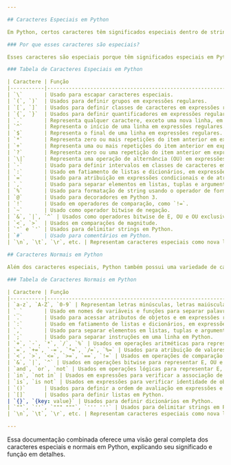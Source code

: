 ```yaml
---

## Caracteres Especiais em Python

Em Python, certos caracteres têm significados especiais dentro de strings literais. Eles desempenham funções específicas em expressões regulares, formatação de string, operações bitwise e outros contextos. Aqui está uma explicação sobre por que esses caracteres são especiais e uma tabela que lista esses caracteres junto com suas funções.

### Por que esses caracteres são especiais?

Esses caracteres são especiais porque têm significados especiais em Python. Eles são usados para definir padrões em expressões regulares, delimitar strings, realizar operações bitwise, fazer atribuições, separar elementos e muito mais. Ao escrever código Python, é importante entender esses caracteres e seus significados para evitar erros e garantir que o código seja interpretado corretamente.

### Tabela de Caracteres Especiais em Python

| Caractere | Função                                                                                         |
|-----------|------------------------------------------------------------------------------------------------|
| `\`       | Usado para escapar caracteres especiais.                                                     |
| `(`, `)`  | Usados para definir grupos em expressões regulares.                                            |
| `[`, `]`  | Usados para definir classes de caracteres em expressões regulares.                             |
| `{`, `}`  | Usados para definir quantificadores em expressões regulares.                                    |
| `.`       | Representa qualquer caractere, exceto uma nova linha, em expressões regulares.                 |
| `^`       | Representa o início de uma linha em expressões regulares.                                      |
| `$`       | Representa o final de uma linha em expressões regulares.                                       |
| `*`       | Representa zero ou mais repetições do item anterior em expressões regulares.                    |
| `+`       | Representa uma ou mais repetições do item anterior em expressões regulares.                    |
| `?`       | Representa zero ou uma repetição do item anterior em expressões regulares.                     |
| `\|`      | Representa uma operação de alternância (OU) em expressões regulares.                            |
| `-`       | Usado para definir intervalos em classes de caracteres em expressões regulares.                 |
| `:`       | Usado em fatiamento de listas e dicionários, em expressões condicionais e em anotações de tipo. |
| `=`       | Usado para atribuição em expressões condicionais e de atribuição.                               |
| `,`       | Usado para separar elementos em listas, tuplas e argumentos de função.                          |
| `%`       | Usado para formatação de string usando o operador de formatação `%`.                            |
| `@`       | Usado para decoradores em Python 3.                                                            |
| `!`       | Usado em operadores de comparação, como `!=`.                                                  |
| `~`       | Usado como operador bitwise de negação.                                                        |
| `&`, `|`, `^` | Usados como operadores bitwise de E, OU e OU exclusivo, respectivamente.                    |
| `<`, `>`  | Usados em comparações de magnitude.                                                            |
| `"` e `'` | Usados para delimitar strings em Python.                                                        |
| `#`       | Usado para comentários em Python.                                                               |
| `\n`, `\t`, `\r`, etc. | Representam caracteres especiais como nova linha, tabulação, retorno de carro, etc., em strings. |

## Caracteres Normais em Python

Além dos caracteres especiais, Python também possui uma variedade de caracteres normais que são usados em expressões regulares, operações aritméticas, atribuições, declarações de função e muito mais. Esses caracteres desempenham papéis essenciais na sintaxe e na semântica do Python. Abaixo está uma lista desses caracteres, acompanhados de uma breve explicação de seu uso.

### Tabela de Caracteres Normais em Python

| Caractere | Função                                                                                            |
|-----------|---------------------------------------------------------------------------------------------------|
| `a-z`, `A-Z`, `0-9` | Representam letras minúsculas, letras maiúsculas e dígitos, respectivamente.                    |
| `_`       | Usado em nomes de variáveis e funções para separar palavras (snake_case).                         |
| `.`       | Usado para acessar atributos de objetos e em expressões regulares para representar qualquer caractere. |
| `:`       | Usado em fatiamento de listas e dicionários, em expressões condicionais e em anotações de tipo.  |
| `,`       | Usado para separar elementos em listas, tuplas e argumentos de função.                           |
| `;`       | Usado para separar instruções em uma linha em Python.                                             |
| `+`, `-`, `*`, `/`, `%` | Usados em operações aritméticas para representar adição, subtração, multiplicação, divisão e módulo, respectivamente. |
| `=`, `+=`, `-=`, `*=`, `/=`, `%=` | Usados para atribuição de valores a variáveis e para atualização de variáveis. |
| `<`, `>`, `<=`, `>=`, `==`, `!=` | Usados em operações de comparação para representar menor que, maior que, menor ou igual a, maior ou igual a, igual a e diferente de, respectivamente. |
| `&`, `|`, `^` | Usados em operações bitwise para representar E, OU e OU exclusivo, respectivamente.               |
| `and`, `or`, `not` | Usados em operações lógicas para representar E, OU e NÃO, respectivamente.                      |
| `in`, `not in` | Usados em expressões para verificar a associação de um valor em uma sequência.                     |
| `is`, `is not` | Usados em expressões para verificar identidade de objetos.                                         |
| `()`      | Usados para definir a ordem de avaliação em expressões e para definir argumentos de função e chamadas de função. |
| `[]`      | Usados para definir listas em Python.                                                              |
| `{}`, `{key: value}` | Usados para definir dicionários em Python.                                                          |
| `""`, `''`, `""" """`, `''' '''` | Usados para delimitar strings em Python.                                                            |
| `\n`, `\t`, `\r`, etc. | Representam caracteres especiais como nova linha, tabulação, retorno de carro, etc., em strings. |

---
```


Essa documentação combinada oferece uma visão geral completa dos caracteres especiais e normais em Python, explicando seu significado e função em detalhes.
